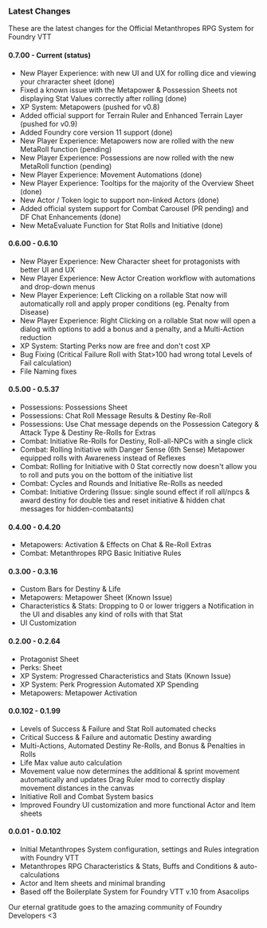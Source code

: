 ### Latest Changes
These are the latest changes for the Official Metanthropes RPG System for Foundry VTT
#### 0.7.00 - Current (status)
- New Player Experience: with new UI and UX for rolling dice and viewing your chraracter sheet (done)
- Fixed a known issue with the Metapower & Possession Sheets not displaying Stat Values correctly after rolling (done)
- XP System: Metapowers (pushed for v0.8)
- Added official support for Terrain Ruler and Enhanced Terrain Layer (pushed for v0.9)
- Added Foundry core version 11 support (done)
- New Player Experience: Metapowers now are rolled with the new MetaRoll function (pending)
- New Player Experience: Possessions are now rolled with the new MetaRoll function (pending)
- New Player Experience: Movement Automations (done)
- New Player Experience: Tooltips for the majority of the Overview Sheet (done)
- New Actor / Token logic to support non-linked Actors (done)
- Added official system support for Combat Carousel (PR pending) and DF Chat Enhancements (done)
- New MetaEvaluate Function for Stat Rolls and Initiative (done)
#### 0.6.00 - 0.6.10
- New Player Experience: New Character sheet for protagonists with better UI and UX
- New Player Experience: New Actor Creation workflow with automations and drop-down menus
- New Player Experience: Left Clicking on a rollable Stat now will automatically roll and apply proper conditions (eg. Penalty from Disease)
- New Player Experience: Right Clicking on a rollable Stat now will open a dialog with options to add a bonus and a penalty, and a Multi-Action reduction
- XP System: Starting Perks now are free and don't cost XP
- Bug Fixing (Critical Failure Roll with Stat>100 had wrong total Levels of Fail calculation)
- File Naming fixes
#### 0.5.00 - 0.5.37
- Possessions: Possessions Sheet
- Possessions: Chat Roll Message Results & Destiny Re-Roll
- Possessions: Use Chat message depends on the Possession Category & Attack Type & Destiny Re-Rolls for Extras
- Combat: Initiative Re-Rolls for Destiny, Roll-all-NPCs with a single click
- Combat: Rolling Initiative with Danger Sense (6th Sense) Metapower equipped rolls with Awareness instead of Reflexes
- Combat: Rolling for Initiative with 0 Stat correctly now doesn't allow you to roll and puts you on the bottom of the initiative list
- Combat: Cycles and Rounds and Initiative Re-Rolls as needed
- Combat: Initiative Ordering (Issue: single sound effect if roll all/npcs & award destiny for double ties and reset initiative & hidden chat messages for hidden-combatants)
#### 0.4.00 - 0.4.20
- Metapowers: Activation & Effects on Chat & Re-Roll Extras
- Combat: Metanthropes RPG Basic Initiative Rules
#### 0.3.00 - 0.3.16
- Custom Bars for Destiny & Life
- Metapowers: Metapower Sheet (Known Issue)
- Characteristics & Stats: Dropping to 0 or lower triggers a Notification in the UI and disables any kind of rolls with that Stat
- UI Customization
#### 0.2.00 - 0.2.64
- Protagonist Sheet
- Perks: Sheet
- XP System: Progressed Characteristics and Stats (Known Issue)
- XP System: Perk Progression Automated XP Spending
- Metapowers: Metapower Activation
#### 0.0.102 - 0.1.99
- Levels of Success & Failure and Stat Roll automated checks
- Critical Success & Failure and automatic Destiny awarding
- Multi-Actions, Automated Destiny Re-Rolls, and Bonus & Penalties in Rolls
- Life Max value auto calculation
- Movement value now determines the additional & sprint movement automatically and updates Drag Ruler mod to correctly display movement distances in the canvas
- Initiative Roll and Combat System basics
- Improved Foundry UI customization and more functional Actor and Item sheets
#### 0.0.01 - 0.0.102
- Initial Metanthropes System configuration, settings and Rules integration with Foundry VTT
- Metanthropes RPG Characteristics & Stats, Buffs and Conditions & auto-calculations
- Actor and Item sheets and minimal branding
- Based off the Boilerplate System for Foundry VTT v.10 from Asacolips

Our eternal gratitude goes to the amazing community of Foundry Developers <3